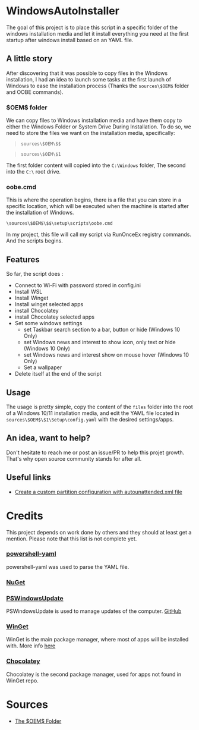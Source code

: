 # WindowsAutoInstaller

The goal of this project is to place this script in a specific folder of the windows installation media and let it install everything you need at the first startup after windows install based on an YAML file. 

## A little story

After discovering that it was possible to copy files in the Windows installation, I had an idea to launch some tasks at the first launch of Windows to ease the installation process (Thanks the `sources\$OEM$` folder and OOBE commands).

### \$OEM\$ folder

We can copy files to Windows installation media and have them copy to either the Windows Folder or System Drive During Installation. To do so, we need to store the files we want on the installation media, specifically:

> `sources\$OEM\$$`

> `sources\$OEM\$1`

The first folder content will copied into the `C:\Windows` folder, 
The second into the `C:\` root drive.

### oobe.cmd

This is where the operation begins, there is a file that you can store in a specific location, which will be executed when the machine is started after the installation of Windows.

`\sources\$OEM$\$$\setup\scripts\oobe.cmd`

In my project, this file will call my script via RunOnceEx registry commands. 
And the scripts begins.


## Features

So far, the script does : 

- Connect to Wi-Fi with password stored in config.ini
- Install WSL 
- Install Winget
- Install winget selected apps 
- install Chocolatey 
- install Chocolatey selected apps 
- Set some windows settings 
  - set Taskbar search section to a bar, button or hide (Windows 10 Only)
  - set Windows news and interest to show icon, only text or hide (Windows 10 Only)
  - set Windows news and interest show on mouse hover (Windows 10 Only)
  - Set a wallpaper
- Delete itself at the end of the script

## Usage 

The usage is pretty simple, copy the content of the `files` folder into the root of a Windows 10/11 installation media, and edit the YAML file located in `sources\$OEM$\$1\Setup\config.yaml` with the desired settings/apps.



## An idea, want to help? 

Don't hesitate to reach me or post an issue/PR to help this projet growth. That's why open source community stands for after all. 

## Useful links

- [Create a custom partition configuration with autounattended.xml file](https://docs.microsoft.com/en-us/windows-hardware/customize/desktop/unattend/microsoft-windows-setup-diskconfiguration-disk-createpartitions-createpartition-size)


# Credits

This project depends on work done by others and they should at least get a mention. Please note that this list is not complete yet.

### [powershell-yaml](https://github.com/cloudbase/powershell-yaml)

powershell-yaml was used to parse the YAML file.

### [NuGet](https://github.com/NuGet)


### [PSWindowsUpdate](https://www.powershellgallery.com/packages/PSWindowsUpdate/)

PSWindowsUpdate is used to manage updates of the computer. [GitHub](https://github.com/mgajda83/PSWindowsUpdate)

### [WinGet](https://github.com/microsoft/winget-cli)

WinGet is the main package manager, where most of apps will be installed with. More info [here](https://docs.microsoft.com/en-us/windows/package-manager/winget/)

### [Chocolatey](https://chocolatey.org/)

Chocolatey is the second package manager, used for apps not found in WinGet repo.


# Sources 

- [The \$OEM\$ Folder](https://dellwindowsreinstallationguide.com/the-oem-folder/)
